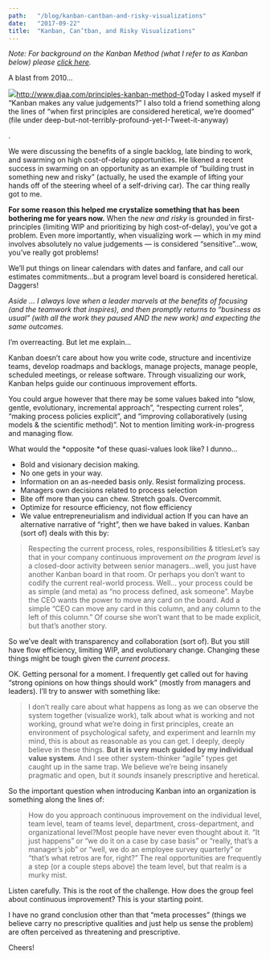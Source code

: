 ```yaml
---
path:	"/blog/kanban-cantban-and-risky-visualizations"
date:	"2017-09-22"
title:	"Kanban, Can’tban, and Risky Visualizations"
---
```


*Note: For background on the Kanban Method (what I refer to as Kanban below) please *[*click here*](http://www.djaa.com/principles-kanban-method-0)*.*

A blast from 2010…

![](/images/1*SlELFMpAHe7W0UBGaMKOBA.png)<http://www.djaa.com/principles-kanban-method-0>Today I asked myself if “Kanban makes any value judgements?” I also told a friend something along the lines of “when first principles are considered heretical, we’re doomed” (file under deep-but-not-terribly-profound-yet-I-Tweet-it-anyway)

.

We were discussing the benefits of a single backlog, late binding to work, and swarming on high cost-of-delay opportunities. He likened a recent success in swarming on an opportunity as an example of “building trust in something new and risky” (actually, he used the example of lifting your hands off of the steering wheel of a self-driving car). The car thing really got to me.

**For some reason this helped me crystalize something that has been bothering me for years now.** When the *new and risky* is grounded in first-principles (limiting WIP and prioritizing by high cost-of-delay), you’ve got a problem. Even more importantly, when visualizing work — which in my mind involves absolutely no value judgements — is considered “sensitive”…wow, you’ve really got problems!

We’ll put things on linear calendars with dates and fanfare, and call our estimates commitments…but a program level board is considered heretical. Daggers!

*Aside … I always love when a leader marvels at the benefits of focusing (and the teamwork that inspires), and then promptly returns to “business as usual” (with all the work they paused AND the new work) and expecting the same outcomes.*

I’m overreacting. But let me explain…

Kanban doesn’t care about how you write code, structure and incentivize teams, develop roadmaps and backlogs, manage projects, manage people, scheduled meetings, or release software. Through visualizing our work, Kanban helps guide our continuous improvement efforts.

You could argue however that there may be some values baked into “slow, gentle, evolutionary, incremental approach”, “respecting current roles”, “making process policies explicit”, and “improving collaboratively (using models & the scientific method)”. Not to mention limiting work-in-progress and managing flow.

What would the *opposite *of these quasi-values look like? I dunno…

* Bold and visionary decision making.
* No one gets in your way.
* Information on an as-needed basis only. Resist formalizing process.
* Managers own decisions related to process selection
* Bite off more than you can chew. Stretch goals. Overcommit.
* Optimize for resource efficiency, not flow efficiency
* We value entrepreneurialism and individual action
If you can have an alternative narrative of “right”, then we have baked in values. Kanban (sort of) deals with this by:


> Respecting the current process, roles, responsibilities & titlesLet’s say that in your company continuous improvement *on the program level* is a closed-door activity between senior managers…well, you just have another Kanban board in that room. Or perhaps you don’t want to codify the current real-world process. Well… your process could be as simple (and meta) as “no process defined, ask someone”. Maybe the CEO wants the power to move any card on the board. Add a simple “CEO can move any card in this column, and any column to the left of this column.” Of course she won’t want that to be made explicit, but that’s another story.

So we’ve dealt with transparency and collaboration (sort of). But you still have flow efficiency, limiting WIP, and evolutionary change. Changing these things might be tough given the *current process*.

OK. Getting personal for a moment. I frequently get called out for having “strong opinions on how things should work” (mostly from managers and leaders). I’ll try to answer with something like:


> I don’t really care about what happens as long as we can observe the system together (visualize work), talk about what is working and not working, ground what we’re doing in first principles, create an environment of psychological safety, and experiment and learnIn my mind, this is about as reasonable as you can get. I deeply, deeply believe in these things. **But it is very much guided by my individual value system**. And I see other system-thinker “agile” types get caught up in the same trap. We believe we’re being insanely pragmatic and open, but it *sounds* insanely prescriptive and heretical.

So the important question when introducing Kanban into an organization is something along the lines of:


> How do you approach continuous improvement on the individual level, team level, team of teams level, department, cross-department, and organizational level?Most people have never even thought about it. “It just happens” or “we do it on a case by case basis” or “really, that’s a manager’s job” or “well, we do an employee survey quarterly” or “that’s what retros are for, right?” The real opportunities are frequently a step (or a couple steps above) the team level, but that realm is a murky mist.

Listen carefully. This is the root of the challenge. How does the group feel about continuous improvement? This is your starting point.

I have no grand conclusion other than that “meta processes” (things we believe carry no prescriptive qualities and just help us sense the problem) are often perceived as threatening and prescriptive.

Cheers!

